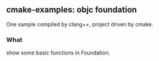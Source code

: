 ## cmake-examples: objc foundation

One sample compiled by clang++, project driven by cmake.

### What

show some basic functions in Foundation.